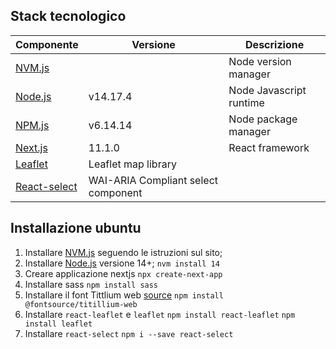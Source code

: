 ## Stack tecnologico

| Componente | Versione | Descrizione | 
| ---------- | -------- | ----------- |
| [NVM.js] | | Node version manager |
| [Node.js] | v14.17.4 | Node Javascript runtime |
| [NPM.js] | v6.14.14 | Node package manager |
| [Next.js] | 11.1.0 | React framework |
| [Leaflet] | Leaflet map library |
| [React-select] | WAI-ARIA Compliant select component | 

## Installazione ubuntu

1. Installare [NVM.js] seguendo le istruzioni sul sito;
1. Installare [Node.js] versione 14+;
```nvm install 14```
1. Creare applicazione nextjs
```npx create-next-app```
1. Installare sass
```npm install sass```
1. Installare il font Tittlium web [source]
```npm install @fontsource/titillium-web```
1. Installare `react-leaflet` e `leaflet`
```npm install react-leaflet```
```npm install leaflet```
1. Installare `react-select`
```npm i --save react-select```

[source]:https://npm.io/package/fontsource-titillium-web
[NVM.js]:https://github.com/nvm-sh
[Node.js]:https://nodejs.org/
[NPM.js]:https://www.npmjs.com/
[Next.js]:https://nextjs.org/
[Headless UI]:https://headlessui.dev/
[Leaflet]:https://leafletjs.com/
[React-select]:https://react-select.com/
